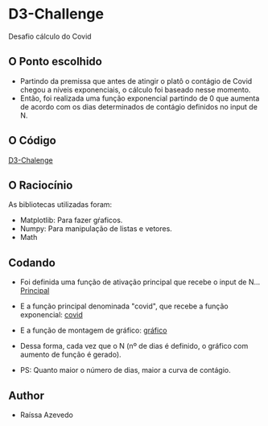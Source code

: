 # D3-Challenge
Desafio cálculo do Covid

## O Ponto escolhido
- Partindo da premissa que antes de atingir o platô o contágio de Covid chegou a níveis exponenciais, o cálculo foi baseado nesse momento.
- Então, foi realizada uma função exponencial partindo de 0 que aumenta de acordo com os dias determinados de contágio definidos no input de N.

## O Código
[D3-Chalenge](https://github.com/Raii-Azevedo/D3-Challenge/blob/master/d3-challenge.py)

## O Raciocínio
As bibliotecas utilizadas foram:
- Matplotlib: Para fazer gŕaficos.
- Numpy: Para manipulação de listas e vetores.
- Math

## Codando
- Foi definida uma função de ativação principal que recebe o input de N...
[Principal]()
    
- E a função principal denominada "covid", que recebe a função exponencial:
[covid]()
        
 - E a função de montagem de gráfico:
[gráfico]()
    
 - Dessa forma, cada vez que o N (nº de dias é definido, o gráfico com aumento de função é gerado).
 - PS: Quanto maior o número de dias, maior a curva de contágio.


## Author
- Raíssa Azevedo

